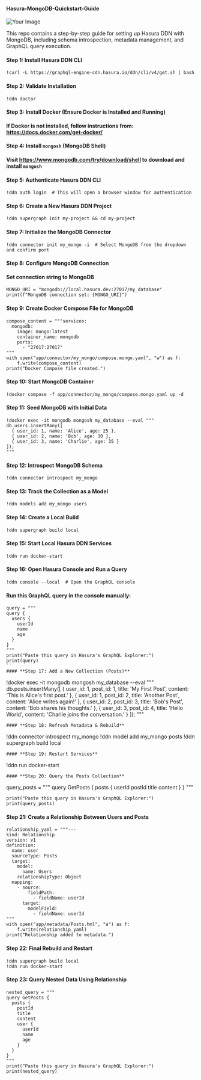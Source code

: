 #### Hasura-MongoDB-Quickstart-Guide 
![Your Image](https://drive.google.com/uc?id=1s_m_aZdKW5BbHR9vvnIuj6vficn3KSlS)


This repo contains a step-by-step guide for setting up Hasura DDN with MongoDB, including schema introspection, metadata management, and GraphQL query execution.

#### **Step 1: Install Hasura DDN CLI**
```
!curl -L https://graphql-engine-cdn.hasura.io/ddn/cli/v4/get.sh | bash
```
#### **Step 2: Validate Installation**
```
!ddn doctor
```
#### Step 3: Install Docker (Ensure Docker is Installed and Running)
#### If Docker is not installed, follow instructions from: https://docs.docker.com/get-docker/

#### **Step 4: Install `mongosh` (MongoDB Shell)**
#### Visit https://www.mongodb.com/try/download/shell to download and install `mongosh`

#### **Step 5: Authenticate Hasura DDN CLI**
```
!ddn auth login  # This will open a browser window for authentication
```
#### **Step 6: Create a New Hasura DDN Project**
```
!ddn supergraph init my-project && cd my-project
```
#### **Step 7: Initialize the MongoDB Connector**
```
!ddn connector init my_mongo -i  # Select MongoDB from the dropdown and confirm port
```
#### **Step 8: Configure MongoDB Connection**
#### Set connection string to MongoDB
```
MONGO_URI = "mongodb://local.hasura.dev:27017/my_database"
print(f"MongoDB connection set: {MONGO_URI}")
```
#### **Step 9: Create Docker Compose File for MongoDB**
```
compose_content = """services:
  mongodb:
    image: mongo:latest
    container_name: mongodb
    ports:
      - "27017:27017"
"""
with open("app/connector/my_mongo/compose.mongo.yaml", "w") as f:
    f.write(compose_content)
print("Docker Compose file created.")
```
#### **Step 10: Start MongoDB Container**
```
!docker compose -f app/connector/my_mongo/compose.mongo.yaml up -d
```
#### **Step 11: Seed MongoDB with Initial Data**
```
!docker exec -it mongodb mongosh my_database --eval """
db.users.insertMany([
  { user_id: 1, name: 'Alice', age: 25 },
  { user_id: 2, name: 'Bob', age: 30 },
  { user_id: 3, name: 'Charlie', age: 35 }
]);
"""
```
#### **Step 12: Introspect MongoDB Schema**
```
!ddn connector introspect my_mongo
```
#### **Step 13: Track the Collection as a Model**
```
!ddn models add my_mongo users
```
#### **Step 14: Create a Local Build**
```
!ddn supergraph build local
```
#### **Step 15: Start Local Hasura DDN Services**
```
!ddn run docker-start
```
#### **Step 16: Open Hasura Console and Run a Query**
```
!ddn console --local  # Open the GraphQL console
```
#### Run this GraphQL query in the console manually:
```
query = """
query {
  users {
    userId
    name
    age
  }
}
"""
print("Paste this query in Hasura's GraphQL Explorer:")
print(query)
``
#### **Step 17: Add a New Collection (Posts)**
```
!docker exec -it mongodb mongosh my_database --eval """
db.posts.insertMany([
  { user_id: 1, post_id: 1, title: 'My First Post', content: 'This is Alice\'s first post.' },
  { user_id: 1, post_id: 2, title: 'Another Post', content: 'Alice writes again!' },
  { user_id: 2, post_id: 3, title: 'Bob\'s Post', content: 'Bob shares his thoughts.' },
  { user_id: 3, post_id: 4, title: 'Hello World', content: 'Charlie joins the conversation.' }
]);
"""
```
#### **Step 18: Refresh Metadata & Rebuild**
```
!ddn connector introspect my_mongo
!ddn model add my_mongo posts
!ddn supergraph build local
```
#### **Step 19: Restart Services**
```
!ddn run docker-start
```
#### **Step 20: Query the Posts Collection**
```
query_posts = """
query GetPosts {
  posts {
    userId
    postId
    title
    content
  }
}
"""
```
print("Paste this query in Hasura's GraphQL Explorer:")
print(query_posts)
```
#### **Step 21: Create a Relationship Between Users and Posts**
```
relationship_yaml = """---
kind: Relationship
version: v1
definition:
  name: user
  sourceType: Posts
  target:
    model:
      name: Users
    relationshipType: Object
  mapping:
    - source:
        fieldPath:
          - fieldName: userId
      target:
        modelField:
          - fieldName: userId
"""
with open("app/metadata/Posts.hml", "a") as f:
    f.write(relationship_yaml)
print("Relationship added to metadata.")
```
#### **Step 22: Final Rebuild and Restart**
```
!ddn supergraph build local
!ddn run docker-start
```
#### **Step 23: Query Nested Data Using Relationship**
```
nested_query = """
query GetPosts {
  posts {
    postId
    title
    content
    user {
      userId
      name
      age
    }
  }
}
"""
print("Paste this query in Hasura's GraphQL Explorer:")
print(nested_query)
```
